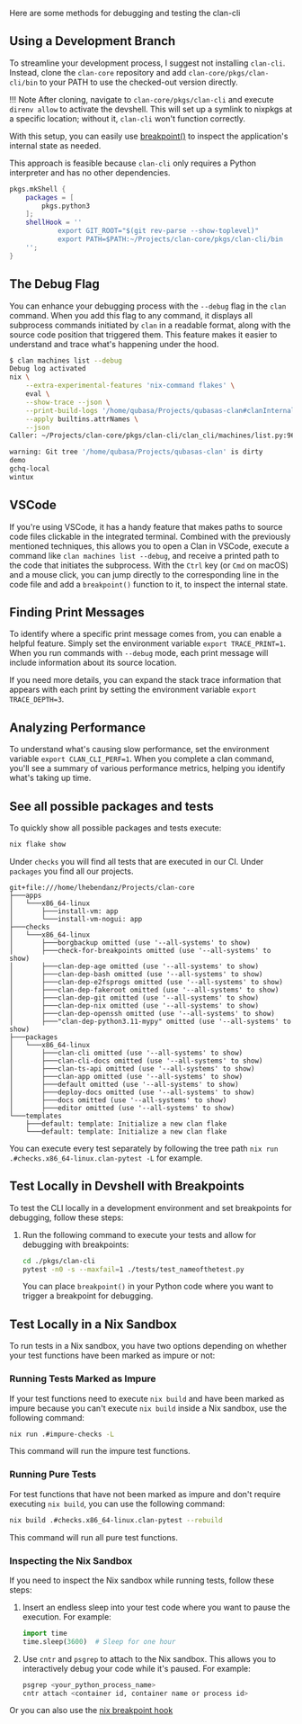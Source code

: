 
Here are some methods for debugging and testing the clan-cli

## Using a Development Branch

To streamline your development process, I suggest not installing `clan-cli`. Instead, clone the `clan-core` repository and add `clan-core/pkgs/clan-cli/bin` to your PATH to use the checked-out version directly.

!!! Note
    After cloning, navigate to `clan-core/pkgs/clan-cli` and execute `direnv allow` to activate the devshell. This will set up a symlink to nixpkgs at a specific location; without it, `clan-cli` won't function correctly.

With this setup, you can easily use [breakpoint()](https://docs.python.org/3/library/pdb.html) to inspect the application's internal state as needed.

This approach is feasible because `clan-cli` only requires a Python interpreter and has no other dependencies.

```nix
pkgs.mkShell {
    packages = [
        pkgs.python3
    ];
    shellHook = ''
            export GIT_ROOT="$(git rev-parse --show-toplevel)"
            export PATH=$PATH:~/Projects/clan-core/pkgs/clan-cli/bin
    '';
}
```

## The Debug Flag

You can enhance your debugging process with the `--debug` flag in the `clan` command. When you add this flag to any command, it displays all subprocess commands initiated by `clan` in a readable format, along with the source code position that triggered them. This feature makes it easier to understand and trace what's happening under the hood.

```bash
$ clan machines list --debug                                                                          1 ↵
Debug log activated
nix \
    --extra-experimental-features 'nix-command flakes' \
    eval \
    --show-trace --json \
    --print-build-logs '/home/qubasa/Projects/qubasas-clan#clanInternals.machines.x86_64-linux' \
    --apply builtins.attrNames \
    --json
Caller: ~/Projects/clan-core/pkgs/clan-cli/clan_cli/machines/list.py:96::list_nixos_machines

warning: Git tree '/home/qubasa/Projects/qubasas-clan' is dirty
demo
gchq-local
wintux

```

## VSCode

If you're using VSCode, it has a handy feature that makes paths to source code files clickable in the integrated terminal. Combined with the previously mentioned techniques, this allows you to open a Clan in VSCode, execute a command like `clan machines list --debug`, and receive a printed path to the code that initiates the subprocess. With the `Ctrl` key (or `Cmd` on macOS) and a mouse click, you can jump directly to the corresponding line in the code file and add a `breakpoint()` function to it, to inspect the internal state.



## Finding Print Messages

To identify where a specific print message comes from, you can enable a helpful feature. Simply set the environment variable `export TRACE_PRINT=1`. When you run commands with `--debug` mode, each print message will include information about its source location.

If you need more details, you can expand the stack trace information that appears with each print by setting the environment variable `export TRACE_DEPTH=3`.

## Analyzing Performance

To understand what's causing slow performance, set the environment variable `export CLAN_CLI_PERF=1`. When you complete a clan command, you'll see a summary of various performance metrics, helping you identify what's taking up time.



## See all possible packages and tests

To quickly show all possible packages and tests execute:

```bash
nix flake show
```

Under `checks` you will find all tests that are executed in our CI. Under `packages` you find all our projects.

```
git+file:///home/lhebendanz/Projects/clan-core
├───apps
│   └───x86_64-linux
│       ├───install-vm: app
│       └───install-vm-nogui: app
├───checks
│   └───x86_64-linux
│       ├───borgbackup omitted (use '--all-systems' to show)
│       ├───check-for-breakpoints omitted (use '--all-systems' to show)
│       ├───clan-dep-age omitted (use '--all-systems' to show)
│       ├───clan-dep-bash omitted (use '--all-systems' to show)
│       ├───clan-dep-e2fsprogs omitted (use '--all-systems' to show)
│       ├───clan-dep-fakeroot omitted (use '--all-systems' to show)
│       ├───clan-dep-git omitted (use '--all-systems' to show)
│       ├───clan-dep-nix omitted (use '--all-systems' to show)
│       ├───clan-dep-openssh omitted (use '--all-systems' to show)
│       ├───"clan-dep-python3.11-mypy" omitted (use '--all-systems' to show)
├───packages
│   └───x86_64-linux
│       ├───clan-cli omitted (use '--all-systems' to show)
│       ├───clan-cli-docs omitted (use '--all-systems' to show)
│       ├───clan-ts-api omitted (use '--all-systems' to show)
│       ├───clan-app omitted (use '--all-systems' to show)
│       ├───default omitted (use '--all-systems' to show)
│       ├───deploy-docs omitted (use '--all-systems' to show)
│       ├───docs omitted (use '--all-systems' to show)
│       ├───editor omitted (use '--all-systems' to show)
└───templates
    ├───default: template: Initialize a new clan flake
    └───default: template: Initialize a new clan flake
```

You can execute every test separately by following the tree path `nix run .#checks.x86_64-linux.clan-pytest -L` for example.

## Test Locally in Devshell with Breakpoints

To test the CLI locally in a development environment and set breakpoints for debugging, follow these steps:

1. Run the following command to execute your tests and allow for debugging with breakpoints:
   ```bash
   cd ./pkgs/clan-cli
   pytest -n0 -s --maxfail=1 ./tests/test_nameofthetest.py
   ```
   You can place `breakpoint()` in your Python code where you want to trigger a breakpoint for debugging.

## Test Locally in a Nix Sandbox

To run tests in a Nix sandbox, you have two options depending on whether your test functions have been marked as impure or not:

### Running Tests Marked as Impure

If your test functions need to execute `nix build` and have been marked as impure because you can't execute `nix build` inside a Nix sandbox, use the following command:

```bash
nix run .#impure-checks -L
```

This command will run the impure test functions.

### Running Pure Tests

For test functions that have not been marked as impure and don't require executing `nix build`, you can use the following command:

```bash
nix build .#checks.x86_64-linux.clan-pytest --rebuild
```

This command will run all pure test functions.

### Inspecting the Nix Sandbox

If you need to inspect the Nix sandbox while running tests, follow these steps:

1. Insert an endless sleep into your test code where you want to pause the execution. For example:

   ```python
   import time
   time.sleep(3600)  # Sleep for one hour
   ```

2. Use `cntr` and `psgrep` to attach to the Nix sandbox. This allows you to interactively debug your code while it's paused. For example:

   ```bash
   psgrep <your_python_process_name>
   cntr attach <container id, container name or process id>
   ```

Or you can also use the [nix breakpoint hook](https://nixos.org/manual/nixpkgs/stable/#breakpointhook)


